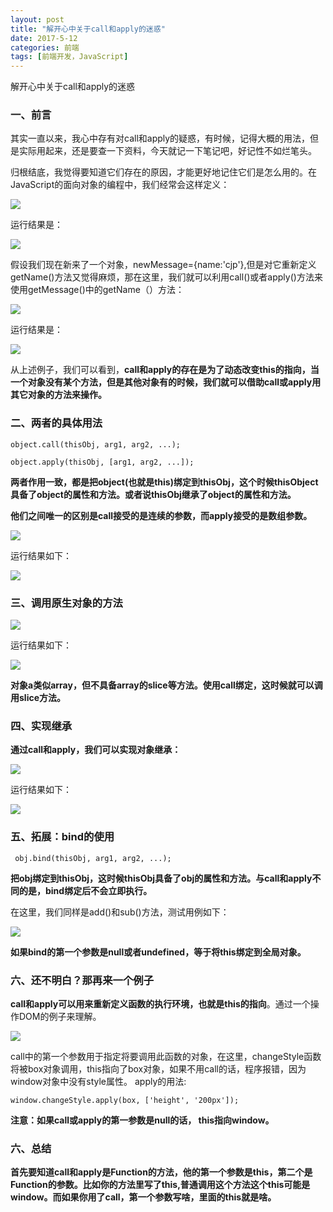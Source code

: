```yaml
---
layout: post
title: "解开心中关于call和apply的迷惑"
date: 2017-5-12
categories: 前端
tags: [前端开发，JavaScript]
---
```


解开心中关于call和apply的迷惑

<!-- more -->


### 一、前言

其实一直以来，我心中存有对call和apply的疑惑，有时候，记得大概的用法，但是实际用起来，还是要查一下资料，今天就记一下笔记吧，好记性不如烂笔头。

归根结底，我觉得要知道它们存在的原因，才能更好地记住它们是怎么用的。在JavaScript的面向对象的编程中，我们经常会这样定义：

![](http://oq2sjn05e.bkt.clouddn.com/2017-5-12-FEW-call%20and%20apply-1.png)

运行结果是：

![](http://oq2sjn05e.bkt.clouddn.com/2017-5-12-FEW-call%20and%20apply-2.png)

假设我们现在新来了一个对象，newMessage={name:'cjp'},但是对它重新定义getName()方法又觉得麻烦，那在这里，我们就可以利用call()或者apply()方法来使用getMessage()中的getName（）方法：

![](http://oq2sjn05e.bkt.clouddn.com/2017-5-12-FEW-call%20and%20apply-3.png)

运行结果是：

![](http://oq2sjn05e.bkt.clouddn.com/2017-5-12-FEW-call%20and%20apply-4.png)

从上述例子，我们可以看到，**call和apply的存在是为了动态改变this的指向，当一个对象没有某个方法，但是其他对象有的时候，我们就可以借助call或apply用其它对象的方法来操作。**

### 二、两者的具体用法

    object.call(thisObj, arg1, arg2, ...);
  
    object.apply(thisObj, [arg1, arg2, ...]);

**两者作用一致，都是把object(也就是this)绑定到thisObj，这个时候thisObject具备了object的属性和方法。或者说thisObj继承了object的属性和方法。**

**他们之间唯一的区别是call接受的是连续的参数，而apply接受的是数组参数。**

![](http://oq2sjn05e.bkt.clouddn.com/2017-5-12-FEW-call%20and%20apply-5.png)

运行结果如下：

![](http://oq2sjn05e.bkt.clouddn.com/2017-5-12-FEW-call%20and%20apply-6.png)

### 三、调用原生对象的方法

![](http://oq2sjn05e.bkt.clouddn.com/2017-5-12-FEW-call%20and%20apply-7.png)

运行结果如下：

![](http://oq2sjn05e.bkt.clouddn.com/2017-5-12-FEW-call%20and%20apply-8.png)

**对象a类似array，但不具备array的slice等方法。使用call绑定，这时候就可以调用slice方法。**

### 四、实现继承

**通过call和apply，我们可以实现对象继承：**

![](http://oq2sjn05e.bkt.clouddn.com/2017-5-12-FEW-call%20and%20apply-9.png)

运行结果如下：

![](http://oq2sjn05e.bkt.clouddn.com/2017-5-12-FEW-call%20and%20apply-10.png)

### 五、拓展：bind的使用

     obj.bind(thisObj, arg1, arg2, ...);

**把obj绑定到thisObj，这时候thisObj具备了obj的属性和方法。与call和apply不同的是，bind绑定后不会立即执行。**

在这里，我们同样是add()和sub()方法，测试用例如下：

![](http://oq2sjn05e.bkt.clouddn.com/2017-5-12-FEW-call%20and%20apply-11.png)

**如果bind的第一个参数是null或者undefined，等于将this绑定到全局对象。**


### 六、还不明白？那再来一个例子

**call和apply可以用来重新定义函数的执行环境，也就是this的指向**。通过一个操作DOM的例子来理解。

![](http://oq2sjn05e.bkt.clouddn.com/2017-5-12-FEW-call%20and%20apply-12.png)

call中的第一个参数用于指定将要调用此函数的对象，在这里，changeStyle函数将被box对象调用，this指向了box对象，如果不用call的话，程序报错，因为window对象中没有style属性。
apply的用法:

    window.changeStyle.apply(box, ['height', '200px']);

**注意：如果call或apply的第一参数是null的话， this指向window。**


### 六、总结

**首先要知道call和apply是Function的方法，他的第一个参数是this，第二个是Function的参数。比如你的方法里写了this,普通调用这个方法这个this可能是window。而如果你用了call，第一个参数写啥，里面的this就是啥。**